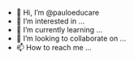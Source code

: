 - 👋 Hi, I’m @pauloeducare
- 👀 I’m interested in ...
- 🌱 I’m currently learning ...
- 💞️ I’m looking to collaborate on ...
- 📫 How to reach me ...

<!---
pauloeducare/pauloeducare is a ✨ special ✨ repository because its `README.md` (this file) appears on your GitHub profile.
You can click the Preview link to take a look at your changes.
--->
